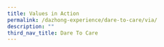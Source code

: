 ```yaml
---
title: Values in Action
permalink: /dazhong-experience/dare-to-care/via/
description: ""
third_nav_title: Dare To Care
---
```

